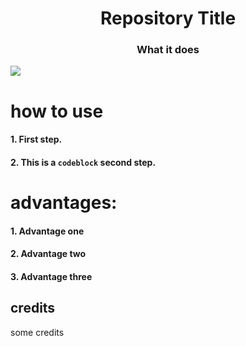 <h1 align="center">
    Repository Title
</h1>
<h3 align="center">
What it does
</h3>
<img align="center" src="https://www.pulsecarshalton.co.uk/wp-content/uploads/2016/08/jk-placeholder-image.jpg">

# how to use
####  1. First step.
####  2. This is a ```codeblock``` second step.

# advantages:
####  1.  Advantage one
####  2.  Advantage two
####  3.  Advantage three

## credits
some credits
